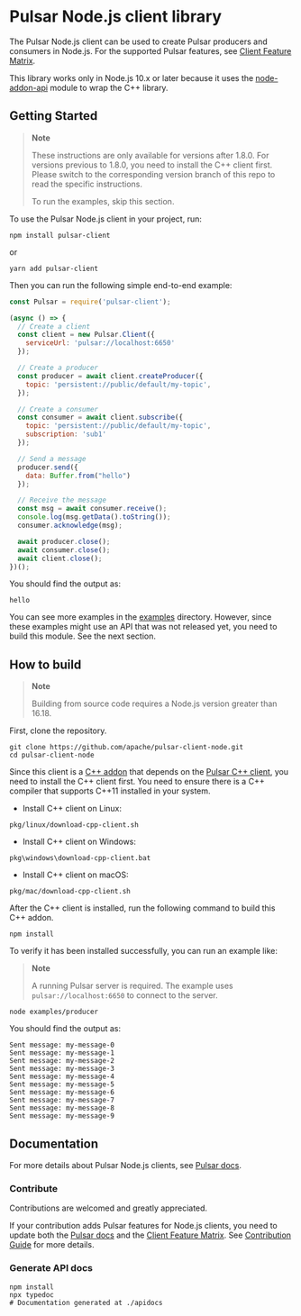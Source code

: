 <!--

    Licensed to the Apache Software Foundation (ASF) under one
    or more contributor license agreements.  See the NOTICE file
    distributed with this work for additional information
    regarding copyright ownership.  The ASF licenses this file
    to you under the Apache License, Version 2.0 (the
    "License"); you may not use this file except in compliance
    with the License.  You may obtain a copy of the License at

      http://www.apache.org/licenses/LICENSE-2.0

    Unless required by applicable law or agreed to in writing,
    software distributed under the License is distributed on an
    "AS IS" BASIS, WITHOUT WARRANTIES OR CONDITIONS OF ANY
    KIND, either express or implied.  See the License for the
    specific language governing permissions and limitations
    under the License.

-->

# Pulsar Node.js client library

The Pulsar Node.js client can be used to create Pulsar producers and consumers in Node.js. For the supported Pulsar features, see [Client Feature Matrix](https://pulsar.apache.org/client-feature-matrix/).

This library works only in Node.js 10.x or later because it uses the
[node-addon-api](https://github.com/nodejs/node-addon-api) module to wrap the C++ library.

## Getting Started

> **Note**
>
> These instructions are only available for versions after 1.8.0. For versions previous to 1.8.0, you need to install the C++ client first. Please switch to the corresponding version branch of this repo to read the specific instructions.
>
> To run the examples, skip this section.

To use the Pulsar Node.js client in your project, run:

```shell
npm install pulsar-client
```

or

```shell
yarn add pulsar-client
```

Then you can run the following simple end-to-end example:

```javascript
const Pulsar = require('pulsar-client');

(async () => {
  // Create a client
  const client = new Pulsar.Client({
    serviceUrl: 'pulsar://localhost:6650'
  });

  // Create a producer
  const producer = await client.createProducer({
    topic: 'persistent://public/default/my-topic',
  });

  // Create a consumer
  const consumer = await client.subscribe({
    topic: 'persistent://public/default/my-topic',
    subscription: 'sub1'
  });

  // Send a message
  producer.send({
    data: Buffer.from("hello")
  });

  // Receive the message
  const msg = await consumer.receive();
  console.log(msg.getData().toString());
  consumer.acknowledge(msg);

  await producer.close();
  await consumer.close();
  await client.close();
})();
```

You should find the output as:

```
hello
```

You can see more examples in the [examples](./examples) directory. However, since these examples might use an API that was not released yet, you need to build this module. See the next section.

## How to build

> **Note**
>
> Building from source code requires a Node.js version greater than 16.18.

First, clone the repository.

```shell
git clone https://github.com/apache/pulsar-client-node.git
cd pulsar-client-node
```

Since this client is a [C++ addon](https://nodejs.org/api/addons.html#c-addons) that depends on the [Pulsar C++ client](https://github.com/apache/pulsar-client-cpp), you need to install the C++ client first. You need to ensure there is a C++ compiler that supports C++11 installed in your system.

- Install C++ client on Linux:

```shell
pkg/linux/download-cpp-client.sh
```

- Install C++ client on Windows:

```shell
pkg\windows\download-cpp-client.bat
```

- Install C++ client on macOS:

```shell
pkg/mac/download-cpp-client.sh
```

After the C++ client is installed, run the following command to build this C++ addon.

```shell
npm install
```

To verify it has been installed successfully, you can run an example like:

> **Note**
>
> A running Pulsar server is required. The example uses `pulsar://localhost:6650` to connect to the server.

```shell
node examples/producer
```

You should find the output as:

```
Sent message: my-message-0
Sent message: my-message-1
Sent message: my-message-2
Sent message: my-message-3
Sent message: my-message-4
Sent message: my-message-5
Sent message: my-message-6
Sent message: my-message-7
Sent message: my-message-8
Sent message: my-message-9
```

## Documentation

For more details about Pulsar Node.js clients, see [Pulsar docs](https://pulsar.apache.org/docs/client-libraries-node/).

### Contribute

Contributions are welcomed and greatly appreciated.

If your contribution adds Pulsar features for Node.js clients, you need to update both the [Pulsar docs](https://pulsar.apache.org/docs/client-libraries/) and the [Client Feature Matrix](https://pulsar.apache.org/client-feature-matrix/). See [Contribution Guide](https://pulsar.apache.org/contribute/site-intro/#pages) for more details.

### Generate API docs

```shell
npm install
npx typedoc
# Documentation generated at ./apidocs
```

